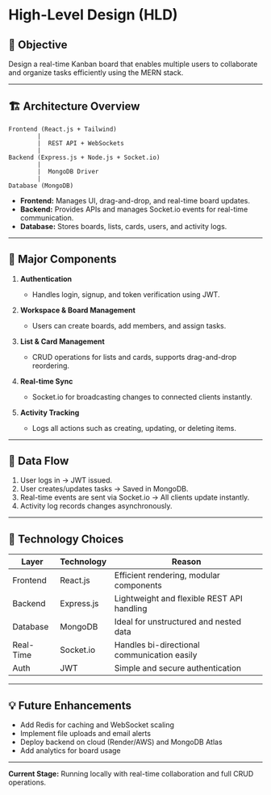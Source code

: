 # High-Level Design (HLD)

## 🎯 Objective
Design a real-time Kanban board that enables multiple users to collaborate and organize tasks efficiently using the MERN stack.

---

## 🏗️ Architecture Overview

```
Frontend (React.js + Tailwind)
        |
        |  REST API + WebSockets
        |
Backend (Express.js + Node.js + Socket.io)
        |
        |  MongoDB Driver
        |
Database (MongoDB)
```

- **Frontend:** Manages UI, drag-and-drop, and real-time board updates.  
- **Backend:** Provides APIs and manages Socket.io events for real-time communication.  
- **Database:** Stores boards, lists, cards, users, and activity logs.

---

## 🧩 Major Components

1. **Authentication**
   - Handles login, signup, and token verification using JWT.

2. **Workspace & Board Management**
   - Users can create boards, add members, and assign tasks.

3. **List & Card Management**
   - CRUD operations for lists and cards, supports drag-and-drop reordering.

4. **Real-time Sync**
   - Socket.io for broadcasting changes to connected clients instantly.

5. **Activity Tracking**
   - Logs all actions such as creating, updating, or deleting items.

---

## 🔁 Data Flow

1. User logs in → JWT issued.  
2. User creates/updates tasks → Saved in MongoDB.  
3. Real-time events are sent via Socket.io → All clients update instantly.  
4. Activity log records changes asynchronously.

---

## 🧠 Technology Choices

| Layer | Technology | Reason |
|-------|-------------|--------|
| Frontend | React.js | Efficient rendering, modular components |
| Backend | Express.js | Lightweight and flexible REST API handling |
| Database | MongoDB | Ideal for unstructured and nested data |
| Real-Time | Socket.io | Handles bi-directional communication easily |
| Auth | JWT | Simple and secure authentication |

---

## 💡 Future Enhancements

- Add Redis for caching and WebSocket scaling  
- Implement file uploads and email alerts  
- Deploy backend on cloud (Render/AWS) and MongoDB Atlas  
- Add analytics for board usage

---

**Current Stage:** Running locally with real-time collaboration and full CRUD operations.
